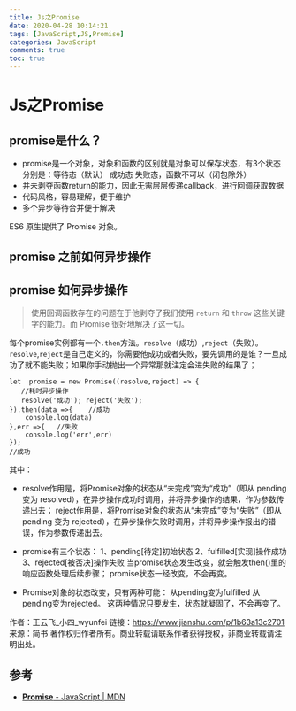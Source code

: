 ```yaml
---
title: Js之Promise
date: 2020-04-28 10:14:21
tags: [JavaScript,JS,Promise]
categories: JavaScript
comments: true
toc: true
--- 
```



# Js之Promise

## promise是什么？

- promise是一个对象，对象和函数的区别就是对象可以保存状态，有3个状态分别是：等待态（默认） 成功态 失败态，函数不可以（闭包除外）
- 并未剥夺函数return的能力，因此无需层层传递callback，进行回调获取数据
- 代码风格，容易理解，便于维护
- 多个异步等待合并便于解决

ES6 原生提供了 Promise 对象。

## promise 之前如何异步操作

## promise 如何异步操作

> 使用回调函数存在的问题在于他剥夺了我们使用 `return` 和 `throw` 这些关键字的能力。而 Promise 很好地解决了这一切。

每个promise实例都有一个`.then`方法。`resolve`（成功）,`reject`（失败）。
`resolve`,`reject`是自己定义的，你需要他成功或者失败，要先调用的是谁？一旦成功了就不能失败；如果你手动抛出一个异常那就注定会进失败的结果了；

``` JS
let  promise = new Promise((resolve,reject) => {
   //耗时异步操作
   resolve('成功'); reject('失败');
}).then(data =>{    //成功
    console.log(data)
},err =>{   //失败
    console.log('err',err)
});
//成功
```

其中：

- resolve作用是，将Promise对象的状态从“未完成”变为“成功”（即从 pending 变为 resolved），在异步操作成功时调用，并将异步操作的结果，作为参数传递出去；
  reject作用是，将Promise对象的状态从“未完成”变为“失败”（即从 pending 变为 rejected），在异步操作失败时调用，并将异步操作报出的错误，作为参数传递出去。

- promise有三个状态：
   1、pending[待定]初始状态
   2、fulfilled[实现]操作成功
   3、rejected[被否决]操作失败
   当promise状态发生改变，就会触发then()里的响应函数处理后续步骤；
   promise状态一经改变，不会再变。

- Promise对象的状态改变，只有两种可能：
   从pending变为fulfilled
   从pending变为rejected。
   这两种情况只要发生，状态就凝固了，不会再变了。



作者：王云飞_小四_wyunfei
链接：https://www.jianshu.com/p/1b63a13c2701
来源：简书
著作权归作者所有。商业转载请联系作者获得授权，非商业转载请注明出处。







## 参考

- [**Promise** - JavaScript | MDN](https://developer.mozilla.org/en-US/docs/Web/JavaScript/Reference/Global_Objects/Promise)